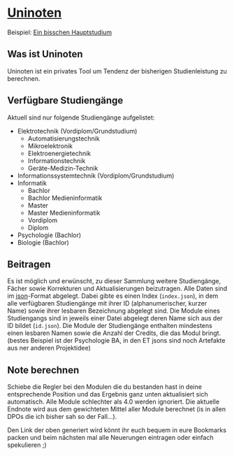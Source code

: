 # [Uninoten](http://p4w5.eu/uninoten)

Beispiel: [Ein bisschen Hauptstudium](http://www.p4w5.eu/noten/et_gs/?noten=4%2C2.9%2C3.2%2C2.4%2C5%2C5%2C5%2C5%2C5%2C5%2C5%2C5%2C5%2C5%2C5%2C5%2C5%2C5)

## Was ist Uninoten

Uninoten ist ein privates Tool um Tendenz der bisherigen Studienleistung zu berechnen.

## Verfügbare Studiengänge

Aktuell sind nur folgende Studiengänge aufgelistet:
* Elektrotechnik (Vordiplom/Grundstudium)
	* Automatisierungstechnik
	* Mikroelektronik
	* Elektroenergietechnik
	* Informationstechnik
	* Geräte-Medizin-Technik
* Informationssystemtechnik (Vordiplom/Grundstudium)
* Informatik
	* Bachlor
	* Bachlor Medieninformatik
	* Master
	* Master Medieninformatik
	* Vordiplom
	* Diplom
* Psychologie (Bachlor)
* Biologie (Bachlor)

## Beitragen

Es ist möglich und erwünscht, zu dieser Sammlung weitere Studiengänge, Fächer sowie Korrekturen und Aktualisierungen beizutragen. Alle Daten sind im [json](https://de.wikipedia.org/wiki/JavaScript_Object_Notation)-Format abgelegt.
Dabei gibte es einen Index (`index.json`), in dem alle verfügbaren Studiengänge mit ihrer ID (alphanumerischer, kurzer Name) sowie ihrer lesbaren Bezeichnung abgelegt sind.
Die Module eines Studiengangs sind in jeweils einer Datei abgelegt deren Name sich aus der ID bildet (`id.json`).
Die Module der Studiengänge enthalten mindestens einen lesbaren Namen sowie die Anzahl der Credits, die das Modul bringt. (bestes Beispiel ist der Psychologie BA, in den ET jsons sind noch Artefakte aus ner anderen Projektidee)

## Note berechnen

Schiebe die Regler bei den Modulen die du bestanden hast in deine entsprechende Position und das Ergebnis ganz unten aktualisiert sich automatisch. Alle Module schlechter als 4.0 werden ignoriert.
Die aktuelle Endnote wird aus dem gewichteten Mittel aller Module berechnet (is in allen DPOs die ich bisher sah so der Fall...).

Den Link der oben generiert wird könnt ihr euch bequem in eure Bookmarks packen und beim nächsten mal alle Neuerungen eintragen oder einfach spekulieren ;)
